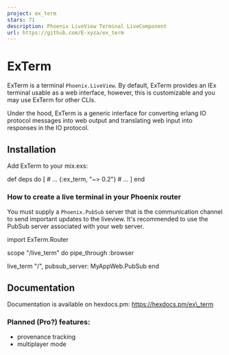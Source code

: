 ```yaml
---
project: ex_term
stars: 71
description: Phoenix LiveView Terminal LiveComponent
url: https://github.com/E-xyza/ex_term
---
```


ExTerm
======

ExTerm is a terminal `Phoenix.LiveView`. By default, ExTerm provides an IEx terminal usable as a web interface, however, this is customizable and you may use ExTerm for other CLIs.

Under the hood, ExTerm is a generic interface for converting erlang IO protocol messages into web output and translating web input into responses in the IO protocol.

Installation
------------

Add ExTerm to your mix.exs:

def deps do
\[
  \# ...
  {:ex\_term, "~> 0.2"}
  \# ...
\]
end

### How to create a live terminal in your Phoenix router

You must supply a `Phoenix.PubSub` server that is the communication channel to send important updates to the liveview. It's recommended to use the PubSub server associated with your web server.

import ExTerm.Router

scope "/live\_term" do
  pipe\_through :browser

  live\_term "/", pubsub\_server: MyAppWeb.PubSub
end

Documentation
-------------

Documentation is available on hexdocs.pm: https://hexdocs.pm/ex\_term

### Planned (Pro?) features:

-   provenance tracking
-   multiplayer mode
